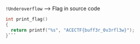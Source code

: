 `!Underoverflow` --> Flag in source code

```c
int print_flag()
{
  return printf("%s", "ACECTF{buff3r_0v3rfl3w}");
}```